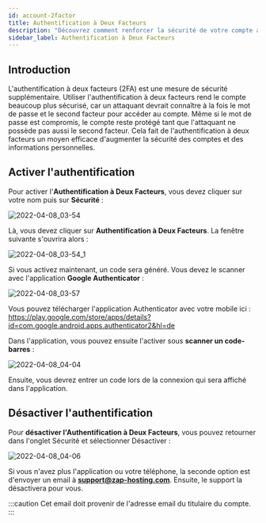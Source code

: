 ```yaml
---
id: account-2factor
title: Authentification à Deux Facteurs
description: "Découvrez comment renforcer la sécurité de votre compte avec l'authentification à deux facteurs et protégez efficacement vos informations personnelles → En savoir plus maintenant"
sidebar_label: Authentification à Deux Facteurs
---
```


## 

## Introduction

L'authentification à deux facteurs (2FA) est une mesure de sécurité supplémentaire. Utiliser l'authentification à deux facteurs rend le compte beaucoup plus sécurisé, car un attaquant devrait connaître à la fois le mot de passe et le second facteur pour accéder au compte. Même si le mot de passe est compromis, le compte reste protégé tant que l'attaquant ne possède pas aussi le second facteur. Cela fait de l'authentification à deux facteurs un moyen efficace d'augmenter la sécurité des comptes et des informations personnelles.



## Activer l'authentification

Pour activer l'**Authentification à Deux Facteurs**, vous devez cliquer sur votre nom puis sur **Sécurité** :

![2022-04-08_03-54](https://screensaver01.zap-hosting.com/index.php/s/CLQEKZaDoKRjMd2/preview)

Là, vous devez cliquer sur **Authentification à Deux Facteurs**. La fenêtre suivante s'ouvrira alors :  

![2022-04-08_03-54_1](https://screensaver01.zap-hosting.com/index.php/s/LZtD7ZcGqmfLHdG/preview)

Si vous activez maintenant, un code sera généré. Vous devez le scanner avec l'application **Google Authenticator** : 

![2022-04-08_03-57](https://screensaver01.zap-hosting.com/index.php/s/HCQQedP7LBjiW84/preview)

Vous pouvez télécharger l'application Authenticator avec votre mobile ici : https://play.google.com/store/apps/details?id=com.google.android.apps.authenticator2&hl=de

Dans l'application, vous pouvez ensuite l'activer sous **scanner un code-barres** : 

![2022-04-08_04-04](https://screensaver01.zap-hosting.com/index.php/s/r2j7xEXLMsnM7NS/preview)

Ensuite, vous devrez entrer un code lors de la connexion qui sera affiché dans l'application.



## Désactiver l'authentification

Pour **désactiver l'Authentification à Deux Facteurs**, vous pouvez retourner dans l'onglet Sécurité et sélectionner Désactiver : 

![2022-04-08_04-06](https://screensaver01.zap-hosting.com/index.php/s/wTRKX2qNdzRrnHk/preview.png)

Si vous n'avez plus l'application ou votre téléphone, la seconde option est d'envoyer un email à **support@zap-hosting.com**. Ensuite, le support la désactivera pour vous.

:::caution
Cet email doit provenir de l'adresse email du titulaire du compte.
:::